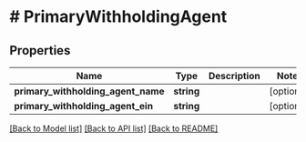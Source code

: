 # # PrimaryWithholdingAgent

## Properties

Name | Type | Description | Notes
------------ | ------------- | ------------- | -------------
**primary_withholding_agent_name** | **string** |  | [optional]
**primary_withholding_agent_ein** | **string** |  | [optional]

[[Back to Model list]](../../../README.md#models) [[Back to API list]](../../../README.md#endpoints) [[Back to README]](../../../README.md)
